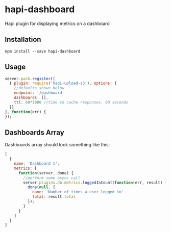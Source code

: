 hapi-dashboard
==============

Hapi plugin for displaying metrics on a dashboard


## Installation

`npm install --save hapi-dashboard`

## Usage

```js
server.pack.register([
  { plugin: require('hapi-upload-s3'), options: {
    //defaults shown below
    endpoint: '/dashboard'
    dashboards: [],
    ttl: 60*1000 //time to cache responses. 60 seconds
  }}
], function(err) {
});
```

## Dashboards Array

Dashboards array should look something like this:

```js
[
  { 
    name: 'Dashboard 1',
    metrics: [
      function(server, done) {
        //perform some async call
        server.plugins.db.metrics.loggedInCount(function(err, result) {
          done(null, {
            name: 'Number of times a user logged in'
            total: result.total
          });
        }
      }
    ]
  }
]
```
